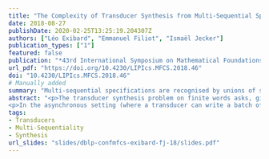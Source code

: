 ```yaml
---
title: "The Complexity of Transducer Synthesis from Multi-Sequential Specifications (MFCS 2018)"
date: 2018-08-27
publishDate: 2020-02-25T13:25:19.204307Z
authors: ["Léo Exibard", "Emmanuel Filiot", "Ismaël Jecker"]
publication_types: ["1"]
featured: false
publication: "*43rd International Symposium on Mathematical Foundations of Computer Science, MFCS 2018, August 27-31, 2018, Liverpool, UK*"
url_pdf: "https://doi.org/10.4230/LIPIcs.MFCS.2018.46"
doi: "10.4230/LIPIcs.MFCS.2018.46"
# Manually added
summary: "Multi-sequential specifications are recognised by unions of sequential transducers. Their synthesis problem is PSpace-complete."
abstract: "<p>The transducer synthesis problem on finite words asks, given a specification $S \\subseteq I \\times O$, where $I,O$ are sets of finite words, whether there exists a function $f$ which (1) fulfils the specification, i.e. $(i,f(i))\\in S$ for all $i\\in I$, and (2) can be defined by some input-deterministic (aka sequential) transducer $\\mathcal{T}$. If such an $f$ exists, the procedure should also output $\\mathcal{T}$. For specifications given by synchronous transducers (which read and write alternately one symbol), this problem is the finite variant of the classical synthesis problem on <nobr>$\\omega$&#x2011;words</nobr>, solved by Büchi and Landweber in 1969, and is known, in both finite and <nobr>$\\omega$&#x2011;word</nobr> settings, to be ExpTime-complete.</p>
<p>In the asynchronous setting (where a transducer can write a batch of symbols, or none, in a single step), this problem is known to be undecidable. We consider here the class of multi-sequential specifications, defined as finite unions of sequential transducers (over possibility incomparable domains). In both settings, asynchronous and synchronous, we provide optimal decision procedures by showing the problem to be PSpace-complete.</p>"
tags:
- Transducers
- Multi-Sequentiality
- Synthesis
url_slides: "slides/dblp-confmfcs-exibard-fj-18/slides.pdf"
---
```


